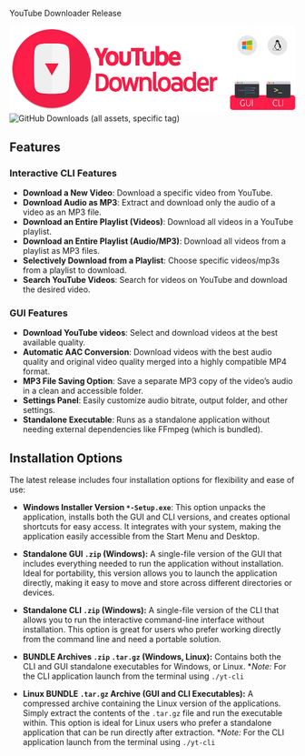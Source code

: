 YouTube Downloader Release


![YouTube Downloader Banner](https://raw.githubusercontent.com/tonywied17/youtube-downloader/refs/heads/main/src/media/repo_assets/reademe_logo_new.png)
![GitHub Downloads (all assets, specific tag)](https://img.shields.io/github/downloads/tonywied17/youtube-downloader/RELEASE/total?style=for-the-badge)

## Features

### Interactive CLI Features
- **Download a New Video**: Download a specific video from YouTube.
- **Download Audio as MP3**: Extract and download only the audio of a video as an MP3 file.
- **Download an Entire Playlist (Videos)**: Download all videos in a YouTube playlist.
- **Download an Entire Playlist (Audio/MP3)**: Download all videos from a playlist as MP3 files.
- **Selectively Download from a Playlist**: Choose specific videos/mp3s from a playlist to download.
- **Search YouTube Videos**: Search for videos on YouTube and download the desired video.

### GUI Features
- **Download YouTube videos**: Select and download videos at the best available quality.
- **Automatic AAC Conversion**: Download videos with the best audio quality and original video quality merged into a highly compatible MP4 format.
- **MP3 File Saving Option**: Save a separate MP3 copy of the video’s audio in a clean and accessible folder.
- **Settings Panel**: Easily customize audio bitrate, output folder, and other settings.
- **Standalone Executable**: Runs as a standalone application without needing external dependencies like FFmpeg (which is bundled).

## Installation Options

The latest release includes four installation options for flexibility and ease of use:

- **Windows Installer Version `*-Setup.exe`**: This option unpacks the application, installs both the GUI and CLI versions, and creates optional shortcuts for easy access. It integrates with your system, making the application easily accessible from the Start Menu and Desktop.

- **Standalone GUI `.zip` (Windows):** A single-file version of the GUI that includes everything needed to run the application without installation. Ideal for portability, this version allows you to launch the application directly, making it easy to move and store across different directories or devices.

- **Standalone CLI `.zip` (Windows):** A single-file version of the CLI that allows you to run the interactive command-line interface without installation. This option is great for users who prefer working directly from the command line and need a portable solution.

- **BUNDLE  Archives `.zip` `.tar.gz` (Windows, Linux):**  Contains both the CLI and GUI standalone executables for Windows, or Linux. **Note:* For the CLI application launch from the terminal using `./yt-cli`

- **Linux BUNDLE `.tar.gz` Archive (GUI and CLI Executables):** A compressed archive containing the Linux version of the applications. Simply extract the contents of the `.tar.gz` file and run the executable within. This option is ideal for Linux users who prefer a standalone application that can be run directly after extraction. **Note:* For the CLI application launch from the terminal using `./yt-cli`